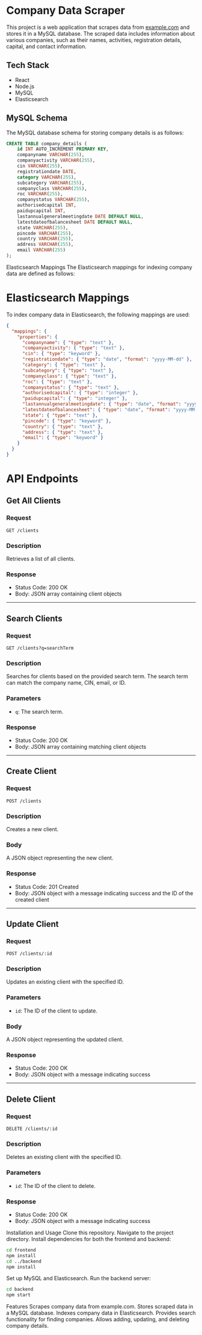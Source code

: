 # Company Data Scraper

This project is a web application that scrapes data from [example.com](https://bit.ly/3lmNMTA) and stores it in a MySQL database. The scraped data includes information about various companies, such as their names, activities, registration details, capital, and contact information.

## Tech Stack

- React
- Node.js
- MySQL
- Elasticsearch

## MySQL Schema

The MySQL database schema for storing company details is as follows:

```sql
CREATE TABLE company_details (
    id INT AUTO_INCREMENT PRIMARY KEY,
    companyname VARCHAR(255),
    companyactivity VARCHAR(255),
    cin VARCHAR(255),
    registrationdate DATE,
    category VARCHAR(255),
    subcategory VARCHAR(255),
    companyclass VARCHAR(255),
    roc VARCHAR(255),
    companystatus VARCHAR(255),
    authorisedcapital INT,
    paidupcapital INT,
    lastannualgeneralmeetingdate DATE DEFAULT NULL,
    latestdateofbalancesheet DATE DEFAULT NULL,
    state VARCHAR(255),
    pincode VARCHAR(255),
    country VARCHAR(255),
    address VARCHAR(255),
    email VARCHAR(255)
);
```

Elasticsearch Mappings
The Elasticsearch mappings for indexing company data are defined as follows:
# Elasticsearch Mappings

To index company data in Elasticsearch, the following mappings are used:

```json
{
  "mappings": {
    "properties": {
      "companyname": { "type": "text" },
      "companyactivity": { "type": "text" },
      "cin": { "type": "keyword" },
      "registrationdate": { "type": "date", "format": "yyyy-MM-dd" },
      "category": { "type": "text" },
      "subcategory": { "type": "text" },
      "companyclass": { "type": "text" },
      "roc": { "type": "text" },
      "companystatus": { "type": "text" },
      "authorisedcapital": { "type": "integer" },
      "paidupcapital": { "type": "integer" },
      "lastannualgeneralmeetingdate": { "type": "date", "format": "yyyy-MM-dd" },
      "latestdateofbalancesheet": { "type": "date", "format": "yyyy-MM-dd" },
      "state": { "type": "text" },
      "pincode": { "type": "keyword" },
      "country": { "type": "text" },
      "address": { "type": "text" },
      "email": { "type": "keyword" }
    }
  }
}
```
# API Endpoints

## Get All Clients

### Request

`GET /clients`

### Description

Retrieves a list of all clients.

### Response

- Status Code: 200 OK
- Body: JSON array containing client objects

---

## Search Clients

### Request

`GET /clients?q=searchTerm`

### Description

Searches for clients based on the provided search term. The search term can match the company name, CIN, email, or ID.

### Parameters

- `q`: The search term.

### Response

- Status Code: 200 OK
- Body: JSON array containing matching client objects

---

## Create Client

### Request

`POST /clients`

### Description

Creates a new client.

### Body

A JSON object representing the new client.

### Response

- Status Code: 201 Created
- Body: JSON object with a message indicating success and the ID of the created client

---

## Update Client

### Request

`POST /clients/:id`

### Description

Updates an existing client with the specified ID.

### Parameters

- `id`: The ID of the client to update.

### Body

A JSON object representing the updated client.

### Response

- Status Code: 200 OK
- Body: JSON object with a message indicating success

---

## Delete Client

### Request

`DELETE /clients/:id`

### Description

Deletes an existing client with the specified ID.

### Parameters

- `id`: The ID of the client to delete.

### Response

- Status Code: 200 OK
- Body: JSON object with a message indicating success


Installation and Usage
Clone this repository.
Navigate to the project directory.
Install dependencies for both the frontend and backend:
```bash
cd frontend
npm install
cd ../backend
npm install
```
Set up MySQL and Elasticsearch.
Run the backend server:
```bash
cd backend
npm start
```
Features
Scrapes company data from example.com.
Stores scraped data in a MySQL database.
Indexes company data in Elasticsearch.
Provides search functionality for finding companies.
Allows adding, updating, and deleting company details.
